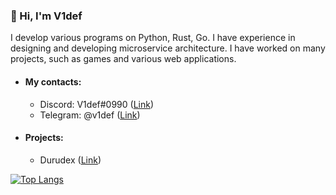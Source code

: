 ### 👋 Hi, I'm V1def

I develop various programs on Python, Rust, Go. I have experience in designing and developing microservice architecture. I have worked on many projects, such as games and various web applications.

+ #### My contacts:
  + Discord: V1def#0990 ([Link](https://discord.com/users/411885690993901588))
  + Telegram: @v1def ([Link](https://t.me.v1def))

+ #### Projects:
  + Durudex ([Link](https://github.com/Durudex))

[![Top Langs](https://github-readme-stats.vercel.app/api/top-langs/?username=V1def&layout=compact)](https://github.com/V1def)
